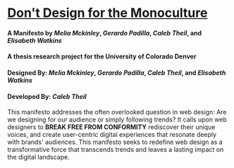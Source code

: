 # [Don't Design for the Monoculture](https://ctheil.github.io/design-manifesto/)
#### A Manifesto by _Melia Mckinley_, _Gerardo Padilla_, _Caleb Theil_, and _Elisabeth Watkins_
#### A __thesis research__ project for the University of Colorado Denver
#### **Designed By:** _Melia Mckinley_, _Gerardo Padilla_, _Caleb Theil_, and _Elisabeth Watkins_
#### **Developed By:** _Caleb Theil_

This manifesto addresses the often overlooked question in web design: Are we designing for our audience or simply following trends? It calls upon web designers to **BREAK FREE FROM CONFORMITY** rediscover their unique voices, and create user-centric digital experiences that resonate deeply with brands' audiences. This manifesto seeks to redefine web design as a transformative force that transcends trends and leaves a lasting impact on the digital landscape.
